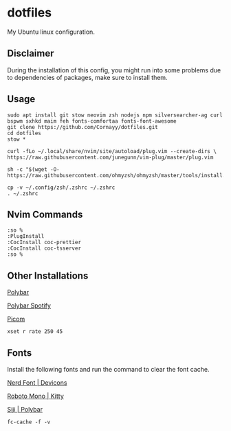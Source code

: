# dotfiles
My Ubuntu linux configuration.

## Disclaimer
During the installation of this config, you might run into some problems due to dependencies of packages, make sure to install them.

## Usage

```
sudo apt install git stow neovim zsh nodejs npm silversearcher-ag curl bspwm sxhkd maim feh fonts-comfortaa fonts-font-awesome
git clone https://github.com/Cornayy/dotfiles.git
cd dotfiles
stow *

curl -fLo ~/.local/share/nvim/site/autoload/plug.vim --create-dirs \
https://raw.githubusercontent.com/junegunn/vim-plug/master/plug.vim

sh -c "$(wget -O- https://raw.githubusercontent.com/ohmyzsh/ohmyzsh/master/tools/install.sh)"

cp -v ~/.config/zsh/.zshrc ~/.zshrc
. ~/.zshrc
```

## Nvim Commands
```
:so %
:PlugInstall
:CocInstall coc-prettier
:CocInstall coc-tsserver
:so %
```

## Other Installations
[Polybar](https://github.com/polybar/polybar)

[Polybar Spotify](https://github.com/mihirlad55/polybar-spotify-module)

[Picom](https://github.com/yshui/picom)

`xset r rate 250 45`

## Fonts
Install the following fonts and run the command to clear the font cache.

[Nerd Font | Devicons](https://github.com/ryanoasis/nerd-fonts/blob/master/patched-fonts/3270/Medium/complete/3270-Medium%20Nerd%20Font%20Complete%20Mono.otf)

[Roboto Mono | Kitty](https://fonts.google.com/specimen/Roboto+Mono)

[Siji | Polybar](https://github.com/stark/siji)

`fc-cache -f -v`
